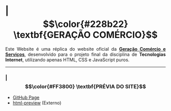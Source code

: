 # | $$\color{#228b22} \textbf{GERAÇÃO COMÉRCIO}$$

<p align="justify">
  Este Website é uma réplica do website oficial da <strong><a href="https://geracaocomercio.com.br/" target="_blank">Geração Comércio e Serviços</a></strong>, desenvolvido para o projeto final da disciplina de <strong>Tecnologias Internet</strong>, utilizando apenas HTML, CSS e JavaScript puros.
</p>

---

### | $$\color{#FF3800} \textbf{PRÉVIA DO SITE}$$

  * [GitHub Page](https://joaovictorrr-github.github.io/Geracao-Comercio/)
  * [html-preview](https://html-preview.github.io/?url=https://raw.githubusercontent.com/JoaoVictorRR-GitHub/Geracao-Comercio/main/index.html) (Externo)
